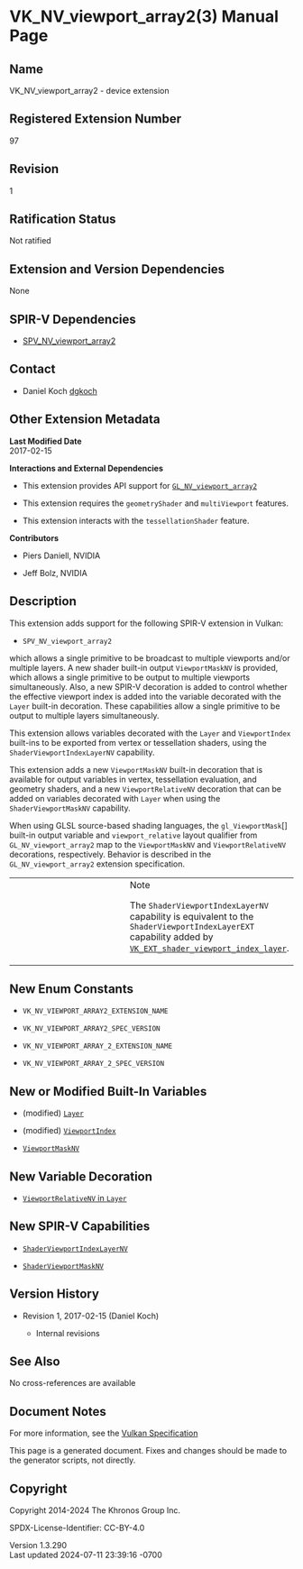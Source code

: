 # VK_NV_viewport_array2(3) Manual Page

## Name

VK_NV_viewport_array2 - device extension



## <a href="#_registered_extension_number" class="anchor"></a>Registered Extension Number

97

## <a href="#_revision" class="anchor"></a>Revision

1

## <a href="#_ratification_status" class="anchor"></a>Ratification Status

Not ratified

## <a href="#_extension_and_version_dependencies" class="anchor"></a>Extension and Version Dependencies

None

## <a href="#_spir_v_dependencies" class="anchor"></a>SPIR-V Dependencies

- [SPV_NV_viewport_array2](https://htmlpreview.github.io/?https://github.com/KhronosGroup/SPIRV-Registry/blob/main/extensions/NV/SPV_NV_viewport_array2.html)

## <a href="#_contact" class="anchor"></a>Contact

- Daniel Koch <a
  href="https://github.com/KhronosGroup/Vulkan-Docs/issues/new?body=%5BVK_NV_viewport_array2%5D%20@dgkoch%0A*Here%20describe%20the%20issue%20or%20question%20you%20have%20about%20the%20VK_NV_viewport_array2%20extension*"
  target="_blank" rel="nofollow noopener"><em></em>dgkoch</a>

## <a href="#_other_extension_metadata" class="anchor"></a>Other Extension Metadata

**Last Modified Date**  
2017-02-15

**Interactions and External Dependencies**  
- This extension provides API support for
  [`GL_NV_viewport_array2`](https://registry.khronos.org/OpenGL/extensions/NV/NV_viewport_array2.txt)

- This extension requires the `geometryShader` and `multiViewport`
  features.

- This extension interacts with the `tessellationShader` feature.

**Contributors**  
- Piers Daniell, NVIDIA

- Jeff Bolz, NVIDIA

## <a href="#_description" class="anchor"></a>Description

This extension adds support for the following SPIR-V extension in
Vulkan:

- `SPV_NV_viewport_array2`

which allows a single primitive to be broadcast to multiple viewports
and/or multiple layers. A new shader built-in output `ViewportMaskNV` is
provided, which allows a single primitive to be output to multiple
viewports simultaneously. Also, a new SPIR-V decoration is added to
control whether the effective viewport index is added into the variable
decorated with the `Layer` built-in decoration. These capabilities allow
a single primitive to be output to multiple layers simultaneously.

This extension allows variables decorated with the `Layer` and
`ViewportIndex` built-ins to be exported from vertex or tessellation
shaders, using the `ShaderViewportIndexLayerNV` capability.

This extension adds a new `ViewportMaskNV` built-in decoration that is
available for output variables in vertex, tessellation evaluation, and
geometry shaders, and a new `ViewportRelativeNV` decoration that can be
added on variables decorated with `Layer` when using the
`ShaderViewportMaskNV` capability.

When using GLSL source-based shading languages, the
`gl_ViewportMask`\[\] built-in output variable and `viewport_relative`
layout qualifier from `GL_NV_viewport_array2` map to the
`ViewportMaskNV` and `ViewportRelativeNV` decorations, respectively.
Behavior is described in the `GL_NV_viewport_array2` extension
specification.

<table>
<colgroup>
<col style="width: 50%" />
<col style="width: 50%" />
</colgroup>
<tbody>
<tr>
<td class="icon"><em></em></td>
<td class="content">Note
<p>The <code>ShaderViewportIndexLayerNV</code> capability is equivalent
to the <code>ShaderViewportIndexLayerEXT</code> capability added by <a
href="VK_EXT_shader_viewport_index_layer.html"><code>VK_EXT_shader_viewport_index_layer</code></a>.</p></td>
</tr>
</tbody>
</table>

## <a href="#_new_enum_constants" class="anchor"></a>New Enum Constants

- `VK_NV_VIEWPORT_ARRAY2_EXTENSION_NAME`

- `VK_NV_VIEWPORT_ARRAY2_SPEC_VERSION`

- `VK_NV_VIEWPORT_ARRAY_2_EXTENSION_NAME`

- `VK_NV_VIEWPORT_ARRAY_2_SPEC_VERSION`

## <a href="#_new_or_modified_built_in_variables" class="anchor"></a>New or Modified Built-In Variables

- (modified) <a
  href="https://registry.khronos.org/vulkan/specs/1.3-extensions/html/vkspec.html#interfaces-builtin-variables-layer"
  target="_blank" rel="noopener"><code>Layer</code></a>

- (modified) <a
  href="https://registry.khronos.org/vulkan/specs/1.3-extensions/html/vkspec.html#interfaces-builtin-variables-viewportindex"
  target="_blank" rel="noopener"><code>ViewportIndex</code></a>

- <a
  href="https://registry.khronos.org/vulkan/specs/1.3-extensions/html/vkspec.html#interfaces-builtin-variables-viewportmask"
  target="_blank" rel="noopener"><code>ViewportMaskNV</code></a>

## <a href="#_new_variable_decoration" class="anchor"></a>New Variable Decoration

- <a
  href="https://registry.khronos.org/vulkan/specs/1.3-extensions/html/vkspec.html#interfaces-builtin-variables-layer"
  target="_blank" rel="noopener"><code>ViewportRelativeNV</code> in
  <code>Layer</code></a>

## <a href="#_new_spir_v_capabilities" class="anchor"></a>New SPIR-V Capabilities

- <a
  href="https://registry.khronos.org/vulkan/specs/1.3-extensions/html/vkspec.html#spirvenv-capabilities-table-ShaderViewportIndexLayerNV"
  target="_blank"
  rel="noopener"><code>ShaderViewportIndexLayerNV</code></a>

- <a
  href="https://registry.khronos.org/vulkan/specs/1.3-extensions/html/vkspec.html#spirvenv-capabilities-table-ShaderViewportMaskNV"
  target="_blank" rel="noopener"><code>ShaderViewportMaskNV</code></a>

## <a href="#_version_history" class="anchor"></a>Version History

- Revision 1, 2017-02-15 (Daniel Koch)

  - Internal revisions

## <a href="#_see_also" class="anchor"></a>See Also

No cross-references are available

## <a href="#_document_notes" class="anchor"></a>Document Notes

For more information, see the <a
href="https://registry.khronos.org/vulkan/specs/1.3-extensions/html/vkspec.html#VK_NV_viewport_array2"
target="_blank" rel="noopener">Vulkan Specification</a>

This page is a generated document. Fixes and changes should be made to
the generator scripts, not directly.

## <a href="#_copyright" class="anchor"></a>Copyright

Copyright 2014-2024 The Khronos Group Inc.

SPDX-License-Identifier: CC-BY-4.0

Version 1.3.290  
Last updated 2024-07-11 23:39:16 -0700

